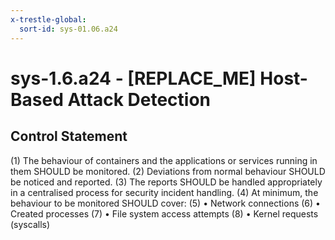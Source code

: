 ```yaml
---
x-trestle-global:
  sort-id: sys-01.06.a24
---
```


# sys-1.6.a24 - \[REPLACE_ME\] Host-Based Attack Detection

## Control Statement

(1) The behaviour of containers and the applications or services running in them SHOULD be monitored. (2) Deviations from normal behaviour SHOULD be noticed and reported. (3) The reports SHOULD be handled appropriately in a centralised process for security incident handling. (4) At minimum, the behaviour to be monitored SHOULD cover:
  (5) • Network connections
  (6) • Created processes
  (7) • File system access attempts
  (8) • Kernel requests (syscalls)
